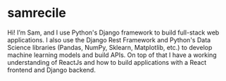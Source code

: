 # samrecile

Hi! I’m Sam, and I use Python's Django framework to build full-stack web applications. I also use the Django Rest Framework and Python's Data Science libraries (Pandas, NumPy, Sklearn, Matplotlib, etc.) to develop machine learning models and build APIs. On top of that I have a working understanding of ReactJs and how to build applications with a React frontend and Django backend.
